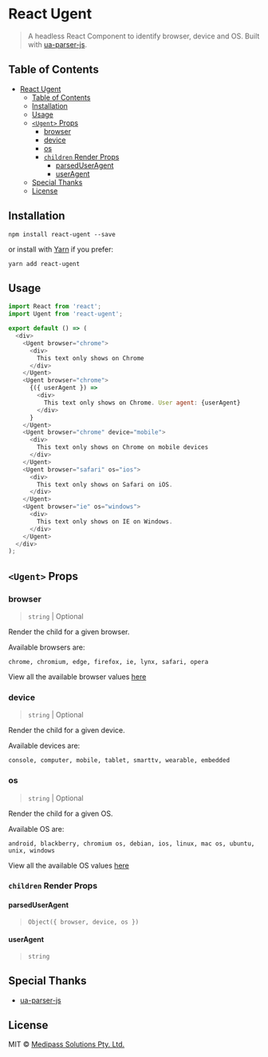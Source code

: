 # React Ugent

> A headless React Component to identify browser, device and OS. Built with [ua-parser-js](https://github.com/faisalman/ua-parser-js#methods).

## Table of Contents

- [React Ugent](#react-ugent)
  - [Table of Contents](#table-of-contents)
  - [Installation](#installation)
  - [Usage](#usage)
  - [`<Ugent>` Props](#ugent-props)
    - [browser](#browser)
    - [device](#device)
    - [os](#os)
    - [`children` Render Props](#children-render-props)
      - [parsedUserAgent](#parseduseragent)
      - [userAgent](#useragent)
  - [Special Thanks](#special-thanks)
  - [License](#license)

## Installation

```
npm install react-ugent --save
```

or install with [Yarn](https://yarnpkg.com) if you prefer:

```
yarn add react-ugent
```

## Usage

```js
import React from 'react';
import Ugent from 'react-ugent';

export default () => (
  <div>
    <Ugent browser="chrome">
      <div>
        This text only shows on Chrome
      </div>
    </Ugent>
    <Ugent browser="chrome">
      {({ userAgent }) => 
        <div>
          This text only shows on Chrome. User agent: {userAgent}
        </div> 
      }
    </Ugent>
    <Ugent browser="chrome" device="mobile">
      <div>
        This text only shows on Chrome on mobile devices
      </div>
    </Ugent>
    <Ugent browser="safari" os="ios">
      <div>
        This text only shows on Safari on iOS.
      </div>
    </Ugent>
    <Ugent browser="ie" os="windows">
      <div>
        This text only shows on IE on Windows.
      </div>
    </Ugent>
  </div>
);
```

## `<Ugent>` Props

### browser

> `string` | Optional

Render the child for a given browser.

Available browsers are:

```
chrome, chromium, edge, firefox, ie, lynx, safari, opera
```
View all the available browser values [here](https://github.com/faisalman/ua-parser-js#methods)

### device

> `string` | Optional

Render the child for a given device.

Available devices are:

```
console, computer, mobile, tablet, smarttv, wearable, embedded
```

### os

> `string` | Optional

Render the child for a given OS.

Available OS are:

```
android, blackberry, chromium os, debian, ios, linux, mac os, ubuntu, unix, windows
```
View all the available OS values [here](https://github.com/faisalman/ua-parser-js#methods)

### `children` Render Props

#### parsedUserAgent

> `Object({ browser, device, os })`

#### userAgent

> `string`

## Special Thanks

- [ua-parser-js](https://github.com/faisalman/ua-parser-js#methods)

## License

MIT © [Medipass Solutions Pty. Ltd.](https://github.com/medipass)
